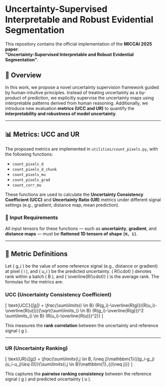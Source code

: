 # Uncertainty-Supervised Interpretable and Robust Evidential Segmentation

This repository contains the official implementation of the **MICCAI 2025 paper**:  
**"Uncertainty-Supervised Interpretable and Robust Evidential Segmentation"**.

## 🧠 Overview

In this work, we propose a novel uncertainty supervision framework guided by human-intuitive principles. Instead of treating uncertainty as a by-product of prediction, we explicitly supervise the uncertainty maps using interpretable patterns derived from human reasoning. Additionally, we introduce new evaluation **metrics (UCC and UR)** to quantify the **interpretability and robustness of model uncertainty**.

---

## 📊 Metrics: UCC and UR

The proposed metrics are implemented in `utilities/count_pixels.py`, with the following functions:

- `count_pixels_d`
- `count_pixels_d_chunk`
- `count_pixels_mu`
- `count_pixels_grad`
- `count_corr_mu`

These functions are used to calculate the **Uncertainty Consistency Coefficient (UCC)** and **Uncertainty Ratio (UR)** metrics under different signal settings (e.g., gradient, distance map, mean prediction).

### 📌 Input Requirements

All input tensors for these functions — such as **uncertainty**, **gradient**, and **distance maps** — must be **flattened 1D tensors of shape `[N, 1]`**.

---

## 🧮 Metric Definitions

Let \( g_i \) be the value of some reference signal (e.g., distance or gradient) at pixel \( i \), and \( u_i \) be the predicted uncertainty. \( R(\cdot) \) denotes rank within a batch \( B \), and \( \overline{R(\cdot)} \) is the average rank. The formulas for the metrics are:

### UCC (Uncertainty Consistency Coefficient)

\[
\text{UCC}_{[g]} = \frac{\sum\limits_{i \in B} (R(g_i)-\overline{R(g)})(R(u_i)-\overline{R(u)})}{\sqrt{\sum\limits_{i \in B} (R(g_i)-\overline{R(g)})^2 \sum\limits_{i \in B} (R(u_i)-\overline{R(u)})^2}}
\]

This measures the **rank correlation** between the uncertainty and reference signal \( g \).

---

### UR (Uncertainty Ranking)

\[
\text{UR}_{[g]} = \frac{\sum\limits_{i,j \in B, i\neq j}\mathbbm{1}_{((g_i-g_j)(u_i-u_j)\leq 0)}}{\sum\limits_{i,j \in B}\mathbbm{1}_{(i\neq j)}}
\]

This captures the **pairwise ranking consistency** between the reference signal \( g \) and predicted uncertainty \( u \).
